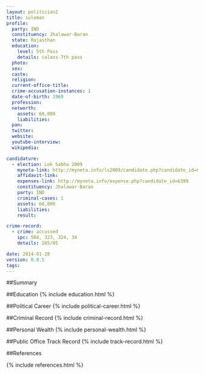 ```yaml
---
layout: politician2
title: suleman
profile: 
  party: IND
  constituency: Jhalawar-Baran
  state: Rajasthan
  education: 
    level: 5th Pass
    details: calass-7th pass
  photo: 
  sex: 
  caste: 
  religion: 
  current-office-title: 
  crime-accusation-instances: 1
  date-of-birth: 1969
  profession: 
  networth: 
    assets: 60,000
    liabilities: 
  pan: 
  twitter: 
  website: 
  youtube-interview: 
  wikipedia: 

candidature: 
  - election: Lok Sabha 2009
    myneta-link: http://myneta.info/ls2009/candidate.php?candidate_id=6399
    affidavit-link: 
    expenses-link: http://myneta.info/expense.php?candidate_id=6399
    constituency: Jhalawar-Baran 
    party: IND
    criminal-cases: 1
    assets: 60,000
    liabilities: 
    result:  

crime-record: 
  - crime: accussed
    ipc: 504, 323, 324, 34
    details: 205/05 

date: 2014-01-28
version: 0.0.5
tags: 
---
```

##Summary


##Education
{% include education.html %}


##Political Career
{% include political-career.html %}


##Criminal Record
{% include criminal-record.html %}


##Personal Wealth
{% include personal-wealth.html %}


##Public Office Track Record
{% include track-record.html %}


##References


{% include references.html %}